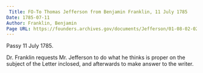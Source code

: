 ```yaml
---
 Title: FO-To Thomas Jefferson from Benjamin Franklin, 11 July 1785
Date: 1785-07-11
Author: Franklin, Benjamin
Page URL: https://founders.archives.gov/documents/Jefferson/01-08-02-0217
---
```



Passy 11 July 1785.

Dr. Franklin requests Mr. Jefferson to do what he thinks is proper on the subject of the Letter inclosed, and afterwards to make answer to the writer.

